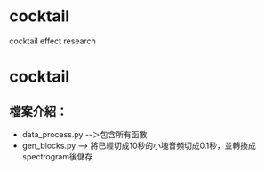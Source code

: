# cocktail
cocktail effect research
# cocktail
## 檔案介紹：
- data_process.py --＞包含所有函數
- gen_blocks.py --> 將已經切成10秒的小塊音頻切成0.1秒，並轉換成 spectrogram後儲存
